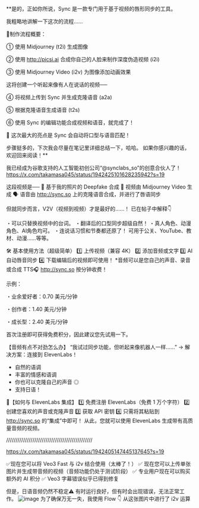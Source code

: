 **是的，正如你所说，Sync 是一款专门用于基于视频的唇形同步的工具。

我粗略地讲解一下这次的流程……

🧵制作流程概要：

① 使用 Midjourney (t2i) 生成图像

② 使用 http://picsi.ai 合成你自己的人脸来制作深度伪造视频 (i2i)

③ 使用 Midjourney Video (i2v) 为图像添加动画效果

这将创建一个听起来像有人在说话的视频──

④ 将视频上传到 Sync 并生成克隆语音 (a2a)

⑤ 根据克隆语音生成语音 (t2s)

⑥ 使用 Sync 的编辑功能合成视频和语音，就完成了！

🎯 这次最大的亮点是 Sync 会自动将口型与语音匹配！

步骤挺多的，下次我会尽量在笔记里详细总结一下，哈哈。
如果你感兴趣的话，欢迎回来阅读！**




我已经成为谷歌支持的人工智能初创公司“@synclabs_so”的创意合伙人了！
https://x.com/takamasa045/status/1942425101628235942?s=19

这段视频是──
📸 基于我的照片的 Deepfake 合成
🎨 视频由 Midjourney Video 生成
🗣️ 语音由 http://sync.so 上的克隆语音合成，并进行了唇语同步

但就同步而言，V2V（视频到视频）才是最好的……！
已在帖子中解释👇

・可以只替换视频中的台词。
・翻译后的口型同步超级自然！
・真人角色、动漫角色、AI角色均可。
・连说话习惯和节奏都还原了！
可用于公关、YouTube、教材、动漫……等等。

🛠 基本使用方法（超级简单）
1️⃣ 上传视频（兼容 4K）
2️⃣ 添加音频或文字
3️⃣ AI 自动唇音同步
4️⃣ 下载编辑后的视频即可使用！
*音频可以是您自己的声音、录音或合成 TTS🎧
http://sync.so 按分钟收费！

示例：

・业余爱好者：0.70 美元/分钟

・创作者：1.40 美元/分钟

・成长型：2.40 美元/分钟

首次注册即可获得免费积分，因此建议您先试用一下。

【音频有点不对劲怎么办】
“我试过同步功能，但听起来像机器人一样……”
→ 解决方案：连接到 ElevenLabs！

- 自然的语调
- 丰富的情感和语调
- 你也可以克隆自己的声音 ◎
- 支持日语！

🔧【如何与 ElevenLabs 集成】
1️⃣ 免费注册 ElevenLabs（免费 1 万个字符）
2️⃣ 创建您喜欢的声音或克隆声音
3️⃣ 获取 API 密钥
4️⃣ 只需将其粘贴到 http://sync.so 的“集成”中即可！
从此，您就可以使用 ElevenLabs 生成带有高质量音频的视频。



//////////////////////////////////////////////

https://x.com/takamasa045/status/1942405147445137645?s=19

✅现在您可以将 Veo3 Fast 与 i2v 结合使用（太棒了！）
✅ 现在您可以上传单张图片并生成带音频的视频（音频功能仍处于测试阶段）
✅ 专业用户现在可以购买额外的 AI 积分
✅ Veo3 字幕错误似乎已得到修复

但是，日语音频仍然不稳定⚠️
有时运行良好，但有时会出现错误，无法正常工作。
![image](https://github.com/user-attachments/assets/b323653f-dcbc-4bb9-904a-8096ce308ca5)
为了确保万无一失，我使用 Flow 👇 从这张图片中进行了 i2v 运算
